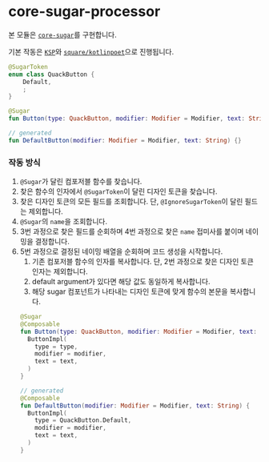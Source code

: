 # core-sugar-processor

본 모듈은 [`core-sugar`](../core-sugar)를 구현합니다.

기본 작동은 [`KSP`](https://kotlinlang.org/docs/ksp-overview.html)와 [`square/kotlinpoet`](https://github.com/square/kotlinpoet)으로 진행됩니다.

```kotlin
@SugarToken
enum class QuackButton {
    Default,
    ;
}

@Sugar
fun Button(type: QuackButton, modifier: Modifier = Modifier, text: String) {}

// generated
fun DefaultButton(modifier: Modifier = Modifier, text: String) {}
```

### 작동 방식

1. `@Sugar`가 달린 컴포저블 함수를 찾습니다.
2. 찾은 함수의 인자에서 `@SugarToken`이 달린 디자인 토큰을 찾습니다.
3. 찾은 디자인 토큰의 모든 필드를 조회합니다. 단, `@IgnoreSugarToken`이 달린 필드는 제외합니다.
4. `@Sugar`의 `name`을 조회합니다.
5. 3번 과정으로 찾은 필드를 순회하며 4번 과정으로 찾은 `name` 접미사를 붙이며 네이밍을 결정합니다.
6. 5번 과정으로 결정된 네이밍 배열을 순회하며 코드 생성을 시작합니다.
   1. 기존 컴포저블 함수의 인자를 복사합니다. 단, 2번 과정으로 찾은 디자인 토큰 인자는 제외합니다.
   2. default argument가 있다면 해당 값도 동일하게 복사합니다.
   3. 해당 sugar 컴포넌트가 나타내는 디자인 토큰에 맞게 함수의 본문을 복사합니다. 
   ```kotlin
   @Sugar
   @Composable
   fun Button(type: QuackButton, modifier: Modifier = Modifier, text: String) {
     ButtonImpl(
       type = type,
       modifier = modifier,
       text = text,
     )
   }
   
   // generated
   @Composable
   fun DefaultButton(modifier: Modifier = Modifier, text: String) {
     ButtonImpl(
       type = QuackButton.Default,
       modifier = modifier,
       text = text,
     )
   }
   ```
